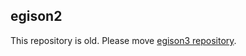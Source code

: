 ## egison2

This repository is old.
Please move [egison3 repository](https://github.com/egisatoshi/egison3).
